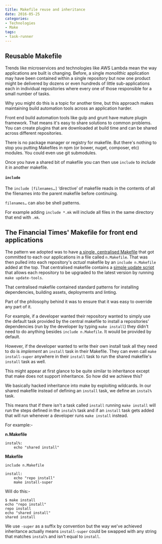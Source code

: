 ```yaml
---
title: Makefile reuse and inheritance
date: 2016-05-25
categories:
- Technologies
- Make
tags:
- task-runner
---
```

## Reusable Makefile

Trends like microservices and technologies like AWS Lambda mean the way applications are built is changing.  Before, a single _monolithic_ application may have been contained within a single repository but now one product might be delivered by dozens or even hundreds of little sub-applications each in individual repositories where every one of those responsible for a small number of tasks.

Why you might do this is a topic for another time, but this approach makes maintaining build automation tools across an application harder.

Front end build automation tools like gulp and grunt have mature plugin framework.  That means it's easy to share solutions to common problems.  You can create plugins that are downloaded at build time and can be shared across different repositories.

There is no package manager or registry for makefile.  But there's nothing to stop you putting Makefiles in npm (or bower, nuget, composer, etc) modules.  You could even use git submodules.

Once you have a shared bit of makefile you can then use `include` to _include_ it in another makefile.

#### `include`

The `include [filenames…]` ‘directive’ of makefile reads in the contents of all the filenames into the parent makefile before continuing.

`filenames…` can also be shell patterns.

For example adding `include *.mk` will include all files in the same directory that end with `.mk`.

## The Financial Times' Makefile for front end applications

The pattern we adopted was to have [a single, centralised Makefile](https://github.com/Financial-Times/n-makefile) that got committed to each our applications in a file called `n.Makefile`.  That was then pulled into each repository's *actual* makefile by an `include n.Makefile` added at the top.  That centralised makefile contains a [simple update script](https://github.com/Financial-Times/n-makefile/blob/master/Makefile#L119L126) that allows each repository to be upgraded to the latest version by running `make update-tools`.

That centralised makefile contained standard patterns for installing dependencies, building assets, deployments and linting.

Part of the philosophy behind it was to ensure that it was easy to override any part of it.

For example, if a developer wanted their repository wanted to simply use the default task provided by the central makefile to install a repositories' dependencies (run by the developer by typing `make install`) they didn't need to do anything besides `include n.Makefile`.  It would be provided by default.

However, if the developer wanted to write their own install task all they need to do is *implement* an `install` task in their Makefile.  They can even call `make install-super` anywhere in their `install` task to run the shared makefile's `install` task as well.

This might appear at first glance to be quite similar to inheritance except that make does not support inheritance.  So how did we achieve this?

We basically hacked inheritance into make by exploiting wildcards.  In our shared makefile instead of defining an `install` task, we define an `instal%` task.

This means that if there isn't a task called `install` running `make install` will run the steps defined in the `instal%` task and if an `install` task gets added that will run whenever a developer runs `make install` instead.

For example:-

**n.Makefile**

```
instal%:
	echo "shared install"
```

**Makefile**

```
include n.Makefile

install:
	echo "repo install"
	make install-super
```

Will do this:-

```
$ make install
echo "repo install"
repo install
echo "shared install"
shared install
```

We use `-super` as a suffix by convention but the way we've achieved inheritance actually means `install-super` could be swapped with any string that matches `instal%` and isn't equal to `install`.
